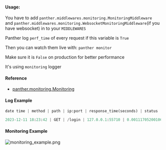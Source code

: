 #### Usage:

You have to add `panther.middlewares.monitoring.MonitoringMiddleware` and `panther.middlewares.monitoring.WebsocketMonitoringMiddleware`(if you have websocket)  in to your `MIDDLEWARES`


Panther log `perf_time` of every request if this variable is `True`

Then you can watch them live with: `panther monitor`

Make sure it is `False` on production for better performance

It's using `monitoring` logger


#### Reference 
- [panther.monitoring.Monitoring](https://github.com/AliRn76/panther/blob/master/panther/monitoring.py)

#### Log Example

```python
date time | method | path | ip:port | response_time(seconds) | status

2023-12-11 18:23:42 | GET | /login | 127.0.0.1:55710 | 0.001117052001063712 | 200
```


#### Monitoring Example

![monitoring_example.png](images/monitoring_example.png)